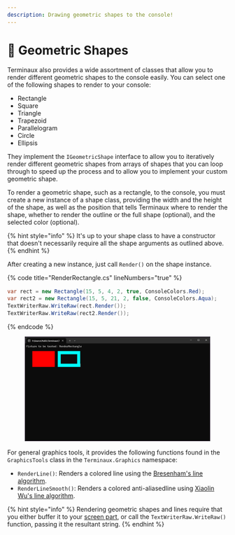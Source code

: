 ```yaml
---
description: Drawing geometric shapes to the console!
---
```


# 💠 Geometric Shapes

Terminaux also provides a wide assortment of classes that allow you to render different geometric shapes to the console easily. You can select one of the following shapes to render to your console:

* Rectangle
* Square
* Triangle
* Trapezoid
* Parallelogram
* Circle
* Ellipsis

They implement the `IGeometricShape` interface to allow you to iteratively render different geometric shapes from arrays of shapes that you can loop through to speed up the process and to allow you to implement your custom geometric shape.

To render a geometric shape, such as a rectangle, to the console, you must create a new instance of a shape class, providing the width and the height of the shape, as well as the position that tells Terminaux where to render the shape, whether to render the outline or the full shape (optional), and the selected color (optional).

{% hint style="info" %}
It's up to your shape class to have a constructor that doesn't necessarily require all the shape arguments as outlined above.
{% endhint %}

After creating a new instance, just call `Render()` on the shape instance.

{% code title="RenderRectangle.cs" lineNumbers="true" %}
```csharp
var rect = new Rectangle(15, 5, 4, 2, true, ConsoleColors.Red);
var rect2 = new Rectangle(15, 5, 21, 2, false, ConsoleColors.Aqua);
TextWriterRaw.WriteRaw(rect.Render());
TextWriterRaw.WriteRaw(rect2.Render());
```
{% endcode %}

<figure><img src="../../.gitbook/assets/image (1).png" alt=""><figcaption></figcaption></figure>

For general graphics tools, it provides the following functions found in the `GraphicsTools` class in the `Terminaux.Graphics` namespace:

* `RenderLine()`: Renders a colored line using the [Bresenham's line algorithm](https://en.wikipedia.org/wiki/Bresenham's\_line\_algorithm).
* `RenderLineSmooth()`: Renders a colored anti-aliasedline using [Xiaolin Wu's line algorithm](https://en.wikipedia.org/wiki/Xiaolin\_Wu's\_line\_algorithm).

{% hint style="info" %}
Rendering geometric shapes and lines require that you either buffer it to your [screen part](console-screen.md), or call the `TextWriterRaw.WriteRaw()` function, passing it the resultant string.
{% endhint %}
